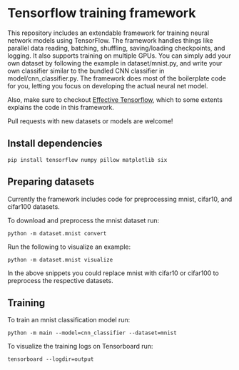 # Tensorflow training framework

This repository includes an extendable framework for training neural network models using TensorFlow. The framework handles things like parallel data reading, batching, shuffling, saving/loading checkpoints, and logging. It also supports training on multiple GPUs. You can simply add your own dataset by following the example in dataset/mnist.py, and write your own classifier similar to the bundled CNN classifier in model/cnn_classifier.py. The framework does most of the boilerplate code for you, letting you focus on developing the actual neural net model.

Also, make sure to checkout [Effective Tensorflow](https://github.com/vahidk/EffectiveTensorflow), which to some extents explains the code in this framework.

Pull requests with new datasets or models are welcome!

## Install dependencies
```
pip install tensorflow numpy pillow matplotlib six
```

## Preparing datasets
Currently the framework includes code for preprocessing mnist, cifar10, and cifar100 datasets.

To download and preprocess the mnist dataset run:
```
python -m dataset.mnist convert
```

Run the following to visualize an example:
```
python -m dataset.mnist visualize
```

In the above snippets you could replace mnist with cifar10 or cifar100 to preprocess the respective datasets.

## Training
To train an mnist classification model run:
```
python -m main --model=cnn_classifier --dataset=mnist
```

To visualize the training logs on Tensorboard run:
```
tensorboard --logdir=output
```
